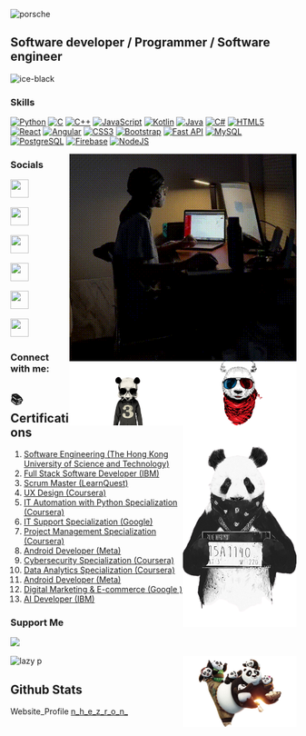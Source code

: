 ![porsche](https://github.com/user-attachments/assets/96e1ffab-b5c4-48a7-b5c6-89dba4e36f75)

Software developer / Programmer / Software engineer
-------------------------------------------

<p align="left"> <img src="https://komarev.com/ghpvc/?username=ice-black&label=Profile%20views&color=0e75b6&style=flat" alt="ice-black" /> </p>









### Skills


<p align="left">
<a href="https://www.python.org/" target="_blank" rel="noreferrer"><img src="https://raw.githubusercontent.com/danielcranney/readme-generator/main/public/icons/skills/python-colored.svg" width="36" height="36" alt="Python" /></a>   
<a href="https://docs.microsoft.com/en-us/cpp/?view=msvc-170" target="_blank" rel="noreferrer"><img src="https://raw.githubusercontent.com/danielcranney/readme-generator/main/public/icons/skills/c-colored.svg" width="36" height="36" alt="C" /></a>   
<a href="https://docs.microsoft.com/en-us/cpp/?view=msvc-170" target="_blank" rel="noreferrer"><img src="https://raw.githubusercontent.com/danielcranney/readme-generator/main/public/icons/skills/cplusplus-colored.svg" width="36" height="36" alt="C++" /></a>   
<a href="https://developer.mozilla.org/en-US/docs/Web/JavaScript" target="_blank" rel="noreferrer"><img src="https://raw.githubusercontent.com/danielcranney/readme-generator/main/public/icons/skills/javascript-colored.svg" width="36" height="36" alt="JavaScript" /></a>   
<a href="https://kotlinlang.org/" target="_blank" rel="noreferrer"><img src="https://raw.githubusercontent.com/danielcranney/readme-generator/main/public/icons/skills/kotlin-colored.svg" width="36" height="36" alt="Kotlin" /></a>   
<a href="https://www.oracle.com/java/" target="_blank" rel="noreferrer"><img src="https://raw.githubusercontent.com/danielcranney/readme-generator/main/public/icons/skills/java-colored.svg" width="36" height="36" alt="Java" /></a>   
<a href="https://docs.microsoft.com/en-us/dotnet/csharp/" target="_blank" rel="noreferrer"><img src="https://raw.githubusercontent.com/danielcranney/readme-generator/main/public/icons/skills/csharp-colored.svg" width="36" height="36" alt="C#" /></a>   
<a href="https://developer.mozilla.org/en-US/docs/Glossary/HTML5" target="_blank" rel="noreferrer"><img src="https://raw.githubusercontent.com/danielcranney/readme-generator/main/public/icons/skills/html5-colored.svg" width="36" height="36" alt="HTML5" /></a>   
<a href="https://reactjs.org/" target="_blank" rel="noreferrer"><img src="https://raw.githubusercontent.com/danielcranney/readme-generator/main/public/icons/skills/react-colored.svg" width="36" height="36" alt="React" /></a>   
<a href="https://angular.io/" target="_blank" rel="noreferrer"><img src="https://raw.githubusercontent.com/danielcranney/readme-generator/main/public/icons/skills/angularjs-colored.svg" width="36" height="36" alt="Angular" /></a>
<a href="https://www.w3.org/TR/CSS/#css" target="_blank" rel="noreferrer"><img src="https://raw.githubusercontent.com/danielcranney/readme-generator/main/public/icons/skills/css3-colored.svg" width="36" height="36" alt="CSS3" /></a>   
<a href="https://getbootstrap.com/" target="_blank" rel="noreferrer"><img src="https://raw.githubusercontent.com/danielcranney/readme-generator/main/public/icons/skills/bootstrap-colored.svg" width="36" height="36" alt="Bootstrap" /></a>   
<a href="https://fastapi.tiangolo.com/" target="_blank" rel="noreferrer"><img src="https://raw.githubusercontent.com/danielcranney/readme-generator/main/public/icons/skills/fastapi-colored.svg" width="36" height="36" alt="Fast API" /></a>   
<a href="https://www.mysql.com/" target="_blank" rel="noreferrer"><img src="https://raw.githubusercontent.com/danielcranney/readme-generator/main/public/icons/skills/mysql-colored.svg" width="36" height="36" alt="MySQL" /></a>   
<a href="https://www.postgresql.org/" target="_blank" rel="noreferrer"><img src="https://raw.githubusercontent.com/danielcranney/readme-generator/main/public/icons/skills/postgresql-colored.svg" width="36" height="36" alt="PostgreSQL" /></a>   
<a href="https://firebase.google.com/" target="_blank" rel="noreferrer"><img src="https://raw.githubusercontent.com/danielcranney/readme-generator/main/public/icons/skills/firebase-colored.svg" width="36" height="36" alt="Firebase" /></a>   
<a href="https://nodejs.org/en/" target="_blank" rel="noreferrer"><img src="https://raw.githubusercontent.com/danielcranney/readme-generator/main/public/icons/skills/nodejs-colored.svg" width="36" height="36" alt="NodeJS" /></a>   
</p>

<img align='right'  alt='' width='400' src="https://github.com/Hezron26/assets/blob/main/3467.gif" >
<img align='right'  alt='' width='200' src="https://github.com/Hezron26/assets/blob/main/726358-removebg-preview.png" >
<img align='right'  alt='' width='200' src="https://github.com/Hezron26/assets/blob/main/sckall.png" >
<img align='right'  alt='' width='200' src="https://github.com/Hezron26/assets/blob/main/crime.png" >





### Socials

<p align="left">
  
<a href="https://www.github.com/Hezron26" target="_blank" rel="noreferrer"><img src="https://raw.githubusercontent.com/danielcranney/readme-generator/main/public/icons/socials/github.svg" width="32" height="32" /></a>
  
<a href="http://www.instagram.com/n_h_e_z_r_o_n_" target="_blank" rel="noreferrer"><img src="https://raw.githubusercontent.com/danielcranney/readme-generator/main/public/icons/socials/instagram.svg" width="32" height="32" /></a>
  
<a href="https://www.linkedin.com/in/nangulu-hezron-wekesa-b58583216" target="_blank" rel="noreferrer"><img src="https://raw.githubusercontent.com/danielcranney/readme-generator/main/public/icons/socials/linkedin.svg" width="32" height="32" /></a>
  
<a href="https://wa.me/254714415034" target="_blank" rel="noreferrer"><img src="https://raw.githubusercontent.com/danielcranney/readme-generator/main/public/icons/socials/rss.svg" width="32" height="32" /></a> 
  
<a href="https://www.stackoverflow.com/users/20602532/nangulu-hezron-wekesa" target="_blank" rel="noreferrer"><img src="https://raw.githubusercontent.com/danielcranney/readme-generator/main/public/icons/socials/stackoverflow.svg" width="32" height="32" /></a>
  
<a href="https://www.youtube.com/c/@hezron_na" target="_blank" rel="noreferrer"><img src="https://raw.githubusercontent.com/danielcranney/readme-generator/main/public/icons/socials/youtube.svg" width="32" height="32" /></a>
  
</p>




<h3 align="left">Connect with me:</h3>

## 📚 Certifications

1.  [Software Engineering (The Hong Kong University of Science and Technology)](https://www.coursera.org/account/accomplishments/specialization/certificate/LY78SU6EZQUX)
2. [Full Stack Software Developer  (IBM)](https://www.coursera.org/account/accomplishments/specialization/certificate/SKJ2L3KXRDV9)
3. [Scrum Master (LearnQuest)](https://www.coursera.org/account/accomplishments/specialization/certificate/YAHTEPJHKH3N)
4. [UX Design (Coursera)](https://www.coursera.org/account/accomplishments/specialization/certificate/YQASVET4DS3L)
5. [IT Automation with Python Specialization (Coursera)](https://www.coursera.org/account/accomplishments/specialization/certificate/FQY4NSEVG4AV)
6. [IT Support Specialization (Google)](https://www.coursera.org/account/accomplishments/specialization/certificate/M5UN77JUL5VG)
7. [Project Management Specialization (Coursera)](https://www.coursera.org/account/accomplishments/specialization/certificate/PT9YNRQ773QQ)
8. [Android Developer (Meta)](https://www.coursera.org/professional-certificates/meta-android-developer)
9. [Cybersecurity Specialization (Coursera)](https://www.coursera.org/account/accomplishments/specialization/certificate/ZY97T2777V22)
10. [Data Analytics Specialization (Coursera)](https://www.coursera.org/account/accomplishments/specialization/certificate/TNHPBAB8CHPR)
11. [Android Developer (Meta)](https://www.coursera.org/account/accomplishments/specialization/certificate/MUKOVP4JUGL6)
12. [ Digital Marketing & E-commerce (Google )](https://www.coursera.org/account/accomplishments/specialization/certificate/P4LBLR8H9AHR)
13. [ AI Developer (IBM)](https://www.coursera.org/account/accomplishments/specialization/certificate/VXHH9D9CFZSC)






### Support Me
<a href="https://www.buymeacoffee.com/hezronna"><img src="https://cdn.buymeacoffee.com/buttons/v2/default-yellow.png" width="200" /></a>


<img align='right' alt='pand' width='200' src="https://github.com/Hezron26/assets/blob/main/fam.png" >

![lazy p](https://user-images.githubusercontent.com/55835551/226184555-72e10ba4-372b-4040-8d6b-cfd2537cc709.jpg)

## Github Stats  

Website_Profile [n_h_e_z_r_o_n_](https://sites.google.com/view/zadhron/home)
